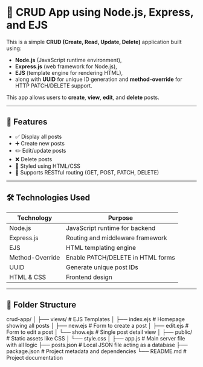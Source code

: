 
# 📝 CRUD App using Node.js, Express, and EJS

This is a simple **CRUD (Create, Read, Update, Delete)** application built using:

- **Node.js** (JavaScript runtime environment),
- **Express.js** (web framework for Node.js),
- **EJS** (template engine for rendering HTML),
- along with **UUID** for unique ID generation and **method-override** for HTTP PATCH/DELETE support.

This app allows users to **create**, **view**, **edit**, and **delete** posts.

---

## 📌 Features

- ✅ Display all posts
- ➕ Create new posts
- ✏️ Edit/update posts
- ❌ Delete posts
- 🎨 Styled using HTML/CSS
- 🔄 Supports RESTful routing (GET, POST, PATCH, DELETE)

---

## 🛠️ Technologies Used

| Technology     | Purpose                           |
|----------------|-----------------------------------|
| Node.js        | JavaScript runtime for backend    |
| Express.js     | Routing and middleware framework  |
| EJS            | HTML templating engine            |
| Method-Override| Enable PATCH/DELETE in HTML forms |
| UUID           | Generate unique post IDs          |
| HTML & CSS     | Frontend design                   |

---

## 📁 Folder Structure

crud-app/
│
├── views/ # EJS Templates
│ ├── index.ejs # Homepage showing all posts
│ ├── new.ejs # Form to create a post
│ ├── edit.ejs # Form to edit a post
│ └── show.ejs # Single post detail view
│
├── public/ # Static assets like CSS
│ └── style.css
│
├── app.js # Main server file with all logic
├── posts.json # Local JSON file acting as a database
├── package.json # Project metadata and dependencies
└── README.md # Project documentation
